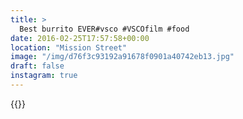 ```yaml
---
title: >
  Best burrito EVER#vsco #VSCOfilm #food
date: 2016-02-25T17:57:58+00:00
location: "Mission Street"
image: "/img/d76f3c93192a91678f0901a40742eb13.jpg"
draft: false
instagram: true
---
```


{{<photo src="/img/d76f3c93192a91678f0901a40742eb13.jpg">}}
